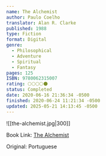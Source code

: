 ```yaml
---
name: The Alchemist
author: Paulo Coelho
translator: Alan R. Clarke
published: 1988
type: Fiction
format: Digital
genre:
  - Philosophical
  - Adventure
  - Spiritual
  - Fantasy
pages: 125
ISBN: 9780062315007
rating: 🌕🌕🌕🌕🌑
status: Completed
date: 2020-06-16 21:36:34 -0500
finished: 2020-06-24 11:21:34 -0500
updated: 2025-05-21 14:13:45 -0500
---
```


![[the-alchemist.jpg|300]]

Book Link: [The Alchemist](https://www.goodreads.com/en/book/show/18144590)

Original: Portuguese
